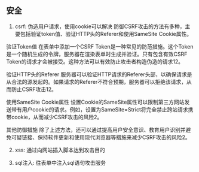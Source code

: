 ## 安全
1. csrf: 伪造用户请求，使用cookie可以解决
防御CSRF攻击的方法有多种，主要包括验证token值、验证HTTP头的Referer和使用SameSite Cookie属性。

验证Token值
在表单中添加一个CSRF Token是一种常见的防范措施。这个Token是一个随机生成的令牌，服务器在渲染表单时生成并验证。只有包含有效CSRF Token的请求才会被接受。这种方法可以有效防止攻击者构造伪造的请求‌12。

验证HTTP头的Referer
服务器可以验证HTTP请求的Referer头部，以确保请求是从合法的源发起的。如果请求的Referer不符合预期，服务器可以拒绝该请求，从而防止CSRF攻击‌12。

使用SameSite Cookie属性
设置Cookie的SameSite属性可以限制第三方网站发送带有用户cookie的请求。例如，设置为SameSite=Strict将完全禁止跨站请求携带cookie，从而减少CSRF攻击的风险‌2。

其他防御措施
除了上述方法，还可以通过提高用户安全意识、教育用户识别并避免可疑链接、保持软件更新和使用现代浏览器等措施来减少CSRF攻击的风险‌2。

2. xss: 通过向网站插入脚本达到攻击目的

3. sql注入: 往表单中注入sql语句攻击服务